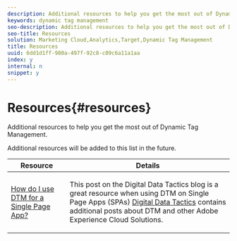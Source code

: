```yaml
---
description: Additional resources to help you get the most out of Dynamic Tag Management.
keywords: dynamic tag management
seo-description: Additional resources to help you get the most out of Dynamic Tag Management.
seo-title: Resources
solution: Marketing Cloud,Analytics,Target,Dynamic Tag Management
title: Resources
uuid: 6dd1d1ff-980a-497f-92c8-c09c6a11a1aa
index: y
internal: n
snippet: y
---
```


# Resources{#resources}

Additional resources to help you get the most out of Dynamic Tag Management.

Additional resources will be added to this list in the future.

<table id="table_DCFD5B45A6394D8D8B0220D8D888D7CB"> 
 <thead> 
  <tr> 
   <th colname="col1" class="entry"> Resource </th> 
   <th colname="col2" class="entry"> Details </th> 
  </tr>
 </thead>
 <tbody> 
  <tr> 
   <td colname="col1"><a href="http://www.digitaldatatactics.com/index.php/2016/04/20/how-do-i-use-dtm-for-a-single-page-app/" format="http" scope="external"> How do I use DTM for a Single Page App?</a> </td> 
   <td colname="col2"> <p>This post on the Digital Data Tactics blog is a great resource when using DTM on Single Page Apps (SPAs) <a href="http://www.digitaldatatactics.com" format="http" scope="external"> Digital Data Tactics</a> contains additional posts about DTM and other Adobe Experience Cloud Solutions. </p> </td> 
  </tr> 
 </tbody> 
</table>

